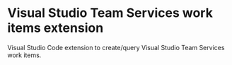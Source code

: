 # Visual Studio Team Services work items extension

Visual Studio Code extension to create/query Visual Studio Team Services work items.